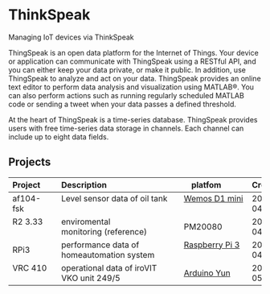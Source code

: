 # ThinkSpeak
Managing IoT devices via ThinkSpeak 

ThingSpeak is an open data platform for the Internet of Things. Your device or application can communicate with ThingSpeak using a RESTful API, and you can either keep your data private, or make it public. In addition, use ThingSpeak to analyze and act on your data. ThingSpeak provides an online text editor to perform data analysis and visualization using MATLAB®. You can also perform actions such as running regularly scheduled MATLAB code or sending a tweet when your data passes a defined threshold. 

At the heart of ThingSpeak is a time-series database. ThingSpeak provides users with free time-series data storage in channels. Each channel can include up to eight data fields.


## Projects
Project       | Description                                 | platfom           | Created    | Channel | Code
--------------|---------------------------------------------| ------------------|------------|---------|------
af104-fsk     | Level sensor data of oil tank               | [Wemos D1 mini](https://github.com/griemide/WemosD1mini)     | 2017-04-21 | [261716](https://thingspeak.com/channels/261716)  | [Link](https://github.com/griemide/WemosD1mini/blob/master/projects/af104-fsk/TSIO.ino)
R2 3.33       | enviromental monitoring (reference)         | PM20080           | 2017-04-24 | [263535](https://thingspeak.com/channels/263535)  | [Link](https://github.com/griemide/ThinkSpeak/tree/master/MATLAB)
RPi3          | performance data of homeautomation system   | [Raspberry Pi 3](https://github.com/griemide/RaspberryPi)    | 2017-04-29 | [265640](https://thingspeak.com/channels/265640)  | [Link](https://github.com/griemide/RaspberryPi/blob/master/scripts/ThingSpeak_MQTT.py)
VRC 410       | operational data of iroVIT VKO unit 249/5   | [Arduino Yun](https://github.com/griemide/ArduinoYun)        | 2017-05-01 | [266302](https://thingspeak.com/channels/266302)  | [Link](https://github.com/griemide/ArduinoYun/blob/master/python/ThingSpeak_REST_Yun.py)
  
